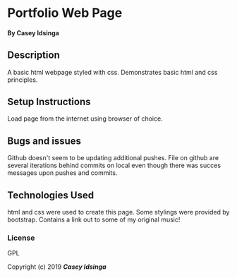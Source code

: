 # Portfolio Web Page

#### By Casey Idsinga

## Description
A basic html webpage styled with css.  Demonstrates basic html and css principles.

## Setup Instructions
Load page from the internet using browser of choice.

## Bugs and issues
Github doesn't seem to be updating additional pushes.  File on github are several iterations behind commits on local even though there was succes messages upon pushes and commits.

## Technologies Used

html and css were used to create this page.  Some stylings were provided by bootstrap.  Contains a link out to some of my original music!

### License

GPL

Copyright (c) 2019 **_Casey Idsinga_**
